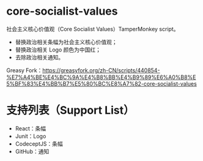 # core-socialist-values

社会主义核心价值观（Core Socialist Values）TamperMonkey script。

* 替换政治相关条幅为社会主义核心价值观；
* 替换政治相关 Logo 颜色为中国红；
* 去除政治相关通知。

Greasy Fork：https://greasyfork.org/zh-CN/scripts/440854-%E7%A4%BE%E4%BC%9A%E4%B8%BB%E4%B9%89%E6%A0%B8%E5%BF%83%E4%BB%B7%E5%80%BC%E8%A7%82-core-socialist-values

# 支持列表（Support List）

* React：条幅
* Junit：Logo
* CodeceptJS：条幅
* GitHub：通知
